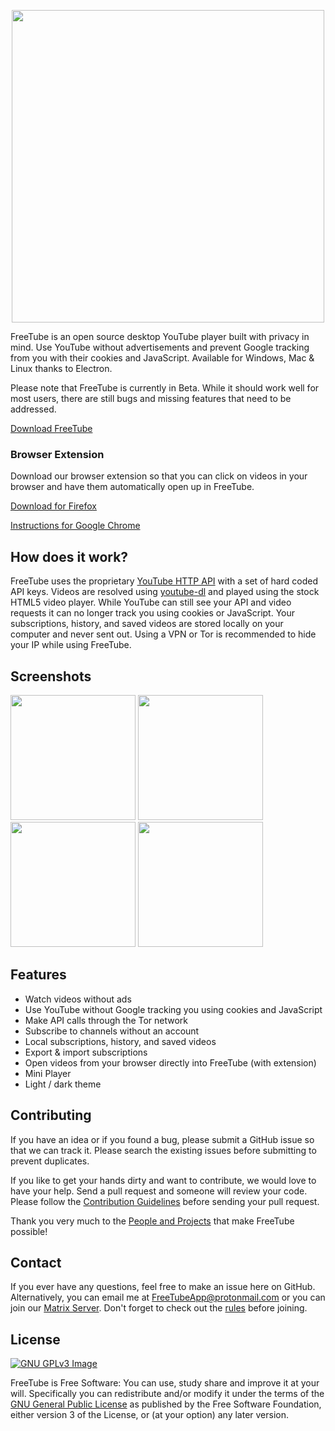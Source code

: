 <p align="center">
 <img src="https://freetubeapp.github.io/images/logoColor.png" width=500 align="center">
</p>

FreeTube is an open source desktop YouTube player built with privacy in mind.
Use YouTube without advertisements and prevent Google tracking from you with their cookies and JavaScript.
Available for Windows, Mac & Linux thanks to Electron.

Please note that FreeTube is currently in Beta. While it should work well for
most users, there are still bugs and missing features that need to be
addressed.

[Download FreeTube](https://github.com/FreeTubeApp/FreeTube/releases)

### Browser Extension

Download our browser extension so that you can click on videos in your browser and have them automatically open up in FreeTube.

[Download for Firefox](https://addons.mozilla.org/en-US/firefox/addon/freetube-redirect/)

[Instructions for Google Chrome](https://github.com/FreeTubeApp/FreeTube/wiki/Browser-Extension)

## How does it work?
FreeTube uses the proprietary [YouTube HTTP
API](https://developers.google.com/youtube/v3/getting-started) with a set of
hard coded API keys.  Videos are resolved using
[youtube-dl](https://rg3.github.io/youtube-dl/)
 and played using the stock HTML5 video
player.  While YouTube can still see your API and video requests it can no
longer track you using cookies or JavaScript. Your subscriptions, history, and
saved videos are stored locally on your computer and never sent out.  Using a VPN or Tor is recommended
to hide your IP while using FreeTube.

## Screenshots
<img src="https://freetubeapp.github.io/images/FreeTube1.png" width=200> <img src="https://freetubeapp.github.io/images/FreeTube2.png" width=200> <img src="https://freetubeapp.github.io/images/FreeTube3.png" width=200> <img src="https://freetubeapp.github.io/images/FreeTube5.png" width=200>

## Features
* Watch videos without ads
* Use YouTube without Google tracking you using cookies and JavaScript
* Make API calls through the Tor network
* Subscribe to channels without an account
* Local subscriptions, history, and saved videos
* Export & import subscriptions
* Open videos from your browser directly into FreeTube (with extension)
* Mini Player
* Light / dark theme

## Contributing
If you have an idea or if you found a bug, please submit a GitHub issue so that
we can track it.  Please search the existing issues before submitting to
prevent duplicates.

If you like to get your hands dirty and want to contribute, we would love to
have your help.  Send a pull request and someone will review your code. Please
follow the [Contribution
Guidelines](https://github.com/FreeTubeApp/FreeTube/blob/master/CONTRIBUTING.md)
before sending your pull request.

Thank you very much to the [People and Projects](https://github.com/FreeTubeApp/FreeTube/wiki/Credits) that make FreeTube possible!

## Contact

If you ever have any questions, feel free to make an issue here on GitHub.  Alternatively, you can email me at FreeTubeApp@protonmail.com or you can join our [Matrix Server](https://riot.im/app/#/room/#freetube:matrix.org).  Don't forget to check out the [rules](https://github.com/FreeTubeApp/FreeTube/wiki/Matrix-Server-Info-&-Rules) before joining.

## License
[![GNU GPLv3 Image](https://www.gnu.org/graphics/gplv3-127x51.png)](http://www.gnu.org/licenses/gpl-3.0.en.html)  

FreeTube is Free Software: You can use, study share and improve it at your
will. Specifically you can redistribute and/or modify it under the terms of the
[GNU General Public License](https://www.gnu.org/licenses/gpl.html) as
published by the Free Software Foundation, either version 3 of the License, or
(at your option) any later version.  
